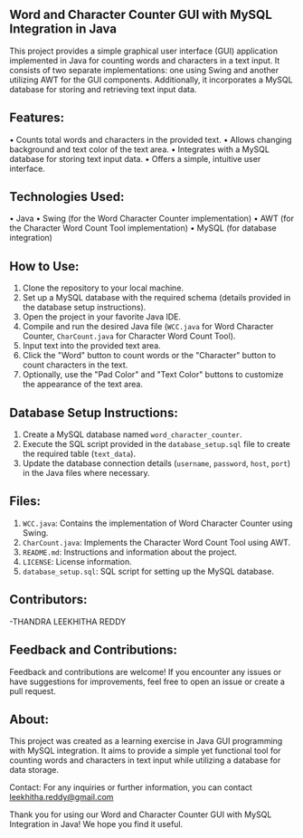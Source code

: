 ## Word and Character Counter GUI with MySQL Integration in Java

This project provides a simple graphical user interface (GUI) application implemented in Java for counting words and characters in a text input. It consists of two separate implementations: one using Swing and another utilizing AWT for the GUI components. Additionally, it incorporates a MySQL database for storing and retrieving text input data.

## Features:
•	Counts total words and characters in the provided text.
•	Allows changing background and text color of the text area.
•	Integrates with a MySQL database for storing text input data.
•	Offers a simple, intuitive user interface.

## Technologies Used:
•	Java
•	Swing (for the Word Character Counter implementation)
•	AWT (for the Character Word Count Tool implementation)
•	MySQL (for database integration)

## How to Use:
1. Clone the repository to your local machine.
2. Set up a MySQL database with the required schema (details provided in the database setup instructions).
3. Open the project in your favorite Java IDE.
4. Compile and run the desired Java file (`WCC.java` for Word Character Counter, `CharCount.java` for Character Word Count Tool).
5. Input text into the provided text area.
6. Click the "Word" button to count words or the "Character" button to count characters in the text.
7. Optionally, use the "Pad Color" and "Text Color" buttons to customize the appearance of the text area.

## Database Setup Instructions:
1. Create a MySQL database named `word_character_counter`.
2. Execute the SQL script provided in the `database_setup.sql` file to create the required table (`text_data`).
3. Update the database connection details (`username`, `password`, `host`, `port`) in the Java files where necessary.

## Files:
1. `WCC.java`: Contains the implementation of Word Character Counter using Swing.
2. `CharCount.java`: Implements the Character Word Count Tool using AWT.
3. `README.md`: Instructions and information about the project.
4. `LICENSE`: License information.
5. `database_setup.sql`: SQL script for setting up the MySQL database.

## Contributors:
-THANDRA LEEKHITHA REDDY 

## Feedback and Contributions:
Feedback and contributions are welcome! If you encounter any issues or have suggestions for improvements, feel free to open an issue or create a pull request.

## About:
This project was created as a learning exercise in Java GUI programming with MySQL integration. It aims to provide a simple yet functional tool for counting words and characters in text input while utilizing a database for data storage.

Contact:
For any inquiries or further information, you can contact leekhitha.reddy@gmail.com

Thank you for using our Word and Character Counter GUI with MySQL Integration in Java! We hope you find it useful.



